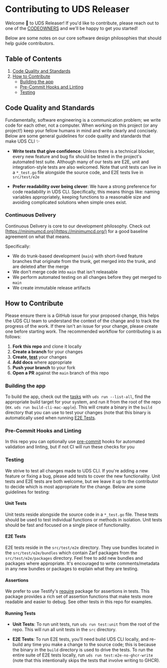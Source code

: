 # Contributing to UDS Releaser

Welcome :unicorn: to UDS Releaser! If you'd like to contribute, please reach out to one of the [CODEOWNERS](CODEOWNERS) and we'll be happy to get you started!

Below are some notes on our core software design philosophies that should help guide contributors.

## Table of Contents

1. [Code Quality and Standards](#code-quality-and-standards)
1. [How to Contribute](#how-to-contribute)
    - [Building the app](#building-the-app)
    - [Pre-Commit Hooks and Linting](#pre-commit-hooks-and-linting)
    - [Testing](#testing)

## Code Quality and Standards

Fundamentally, software engineering is a communication problem; we write code for each other, not a computer. When working on this project (or any project!) keep your fellow humans in mind and write clearly and concisely. Below are some general guidelines for code quality and standards that make UDS CLI :sparkles:

- **Write tests that give confidence**: Unless there is a technical blocker, every new feature and bug fix should be tested in the project's automated test suite. Although many of our tests are E2E, unit and integration-style tests are also welcomed. Note that unit tests can live in a `*_test.go` file alongside the source code, and E2E tests live in `src/test/e2e`

- **Prefer readability over being clever**: We have a strong preference for code readability in UDS CLI. Specifically, this means things like: naming variables appropriately, keeping functions to a reasonable size and avoiding complicated solutions when simple ones exist.

### Continuous Delivery

Continuous Delivery is core to our development philosophy. Check out [https://minimumcd.org](https://minimumcd.org/) for a good baseline agreement on what that means.

Specifically:

- We do trunk-based development (`main`) with short-lived feature branches that originate from the trunk, get merged into the trunk, and are deleted after the merge
- We don't merge code into `main` that isn't releasable
- We perform automated testing on all changes before they get merged to `main`
- We create immutable release artifacts

## How to Contribute

Please ensure there is a GitHub issue for your proposed change, this helps the UDS CLI team to understand the context of the change and to track the progress of the work. If there isn't an issue for your change, please create one before starting work. The recommended workflow for contributing is as follows:

1. **Fork this repo** and clone it locally
1. **Create a branch** for your changes
1. **Create, [test](#testing)** your changes
1. **Add docs** where appropriate
1. **Push your branch** to your fork
1. **Open a PR** against the `main` branch of this repo

### Building the app

To build the app, check out the [tasks](tasks.yaml) with `uds run --list-all`, find the appropriate build target for your system, and run it from the root of the repo (ex. `uds run build-cli-mac-apple`). This will create a binary in the `build` directory that you can use to test your changes (note that this binary is automatically used when running [E2E Tests](#running-tests).

### Pre-Commit Hooks and Linting

In this repo you can optionally use [pre-commit](https://pre-commit.com/) hooks for automated validation and linting, but if not CI will run these checks for you

### Testing

We strive to test all changes made to UDS CLI. If you're adding a new feature or fixing a bug, please add tests to cover the new functionality. Unit tests and E2E tests are both welcome, but we leave it up to the contributor to decide which is most appropriate for the change. Below are some guidelines for testing:

#### Unit Tests

Unit tests reside alongside the source code in a `*_test.go` file. These tests should be used to test individual functions or methods in isolation. Unit tests should be fast and focused on a single piece of functionality.

#### E2E Tests

E2E tests reside in the `src/test/e2e` directory. They use bundles located in the `src/test/e2e/bundles` which contain Zarf packages from the `src/test/e2e/packages` directory. Feel free to add new bundles and packages where appropriate. It's encouraged to write comments/metadata in any new bundles or packages to explain what they are testing.

#### Assertions

We prefer to use Testify's [require](https://github.com/stretchr/testify/tree/master/require) package for assertions in tests. This package provides a rich set of assertion functions that make tests more readable and easier to debug. See other tests in this repo for examples.

#### Running Tests

- **Unit Tests**: To run unit tests, run `uds run test:unit` from the root of the repo. This will run all unit tests in the `src` directory.

- **E2E Tests**: To run E2E tests, you'll need build UDS CLI locally, and re-build any time you make a change to the source code; this is because the binary in the `build` directory is used to drive the tests. To run the entire suite of E2E tests locally, run `uds run test:e2e-no-ghcr-write` (note that this intentionally skips the tests that involve writing to GHCR).
